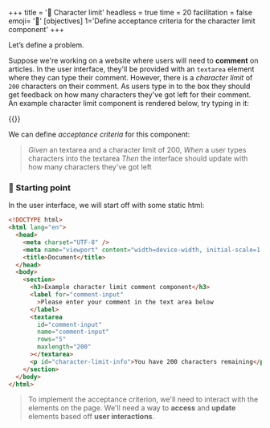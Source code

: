 +++
title = '🛑 Character limit'
headless = true
time = 20
facilitation = false
emoji= '🧩'
[objectives]
    1='Define acceptance criteria for the character limit component'
+++

Let’s define a problem.

Suppose we're working on a website where users will need to **comment** on articles. In the user interface, they'll be provided with an `textarea` element where they can type their comment. However, there is a _character limit_ of `200` characters on their comment. As users type in to the box they should get feedback on how many characters they've got left for their comment. An example character limit component is rendered below, try typing in it:

{{<wordlimit>}}

We can define _acceptance criteria_ for this component:

> _Given_ an textarea and a character limit of 200,
> _When_ a user types characters into the textarea
> _Then_ the interface should update with how many characters they've got left

### 🏁 Starting point

In the user interface, we will start off with some static html:

```html
<!DOCTYPE html>
<html lang="en">
  <head>
    <meta charset="UTF-8" />
    <meta name="viewport" content="width=device-width, initial-scale=1.0" />
    <title>Document</title>
  </head>
  <body>
    <section>
      <h3>Example character limit comment component</h3>
      <label for="comment-input"
        >Please enter your comment in the text area below
      </label>
      <textarea
        id="comment-input"
        name="comment-input"
        rows="5"
        maxlength="200"
      ></textarea>
      <p id="character-limit-info">You have 200 characters remaining</p>
    </section>
  </body>
</html>
```

> To implement the acceptance criterion, we'll need to interact with the elements on the page. We'll need a way to **access** and **update** elements based off **user interactions**.
